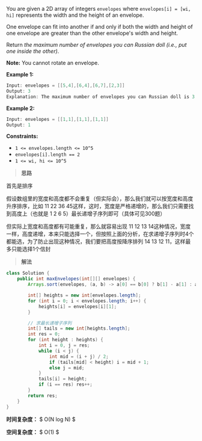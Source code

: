 You are given a 2D array of integers `envelopes` where `envelopes[i] = [wi, hi]` represents the width and the height of an envelope.

One envelope can fit into another if and only if both the width and height of one envelope are greater than the other envelope's width and height.

Return *the maximum number of envelopes you can Russian doll (i.e., put one inside the other)*.

**Note:** You cannot rotate an envelope.

 

**Example 1:**

```java
Input: envelopes = [[5,4],[6,4],[6,7],[2,3]]
Output: 3
Explanation: The maximum number of envelopes you can Russian doll is 3 ([2,3] => [5,4] => [6,7]).
```

**Example 2:**

```java
Input: envelopes = [[1,1],[1,1],[1,1]]
Output: 1
```

 

**Constraints:**

- `1 <= envelopes.length <= 10^5`
- `envelopes[i].length == 2`
- `1 <= wi, hi <= 10^5`



> **思路**

首先是排序

假设数组里的宽度和高度都不会重复（但实际会），那么我们就可以按宽度和高度升序排序，比如 11 22 36 45这样，这时，宽度是严格递增的，那么我们只需要找到高度上（也就是 1 2 6 5）最长递增子序列即可（具体可见300题）

但实际上宽度和高度都有可能重复，那么就容易出现 11 12 13 14这种情况，宽度一样，高度递增，本来只能选择一个，但按照上面的分析，在求递增子序列时4个都能选，为了防止出现这种情况，我们要把高度按降序排列 14 13 12 11，这样最多只能选择1个信封



> **解法**

```java
class Solution {
    public int maxEnvelopes(int[][] envelopes) {
        Arrays.sort(envelopes, (a, b) -> a[0] == b[0] ? b[1] - a[1] : a[0] - b[0]);

        int[] heights = new int[envelopes.length];
        for (int i = 0; i < envelopes.length; i++) {
            heights[i] = envelopes[i][1];
        }

        // 求最长递增子序列
        int[] tails = new int[heights.length];
        int res = 0;
        for (int height : heights) {
            int i = 0, j = res;
            while (i < j) {
                int mid = (i + j) / 2;
                if (tails[mid] < height) i = mid + 1;
                else j = mid;
            }
            tails[i] = height;
            if (i == res) res++;
        }
        return res;
    }
}
```

**时间复杂度：** $ O(N log N) $

**空间复杂度：** $ O(1) $